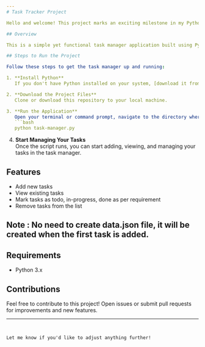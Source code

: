 ```yaml
---
# Task Tracker Project

Hello and welcome! This project marks an exciting milestone in my Python learning journey.

## Overview

This is a simple yet functional task manager application built using Python. You can use it to keep track of your tasks and stay organized. It's designed to be easy to use, helping you manage your to-do list efficiently.

## Steps to Run the Project

Follow these steps to get the task manager up and running:

1. **Install Python**  
   If you don't have Python installed on your system, [download it from the official Python website](https://www.python.org/downloads/) and install it.

2. **Download the Project Files**  
   Clone or download this repository to your local machine.

3. **Run the Application**  
   Open your terminal or command prompt, navigate to the directory where the `task-manager.py` file is located, and run the following command:
   ```bash
   python task-manager.py
   ```

4. **Start Managing Your Tasks**  
   Once the script runs, you can start adding, viewing, and managing your tasks in the task manager.

## Features

- Add new tasks
- View existing tasks
- Mark tasks as todo, in-progress, done as per requirement
- Remove tasks from the list

## Note : No need to create data.json file, it will be created when the first task is added.

## Requirements

- Python 3.x

## Contributions

Feel free to contribute to this project! Open issues or submit pull requests for improvements and new features.

---
```


Let me know if you'd like to adjust anything further!
